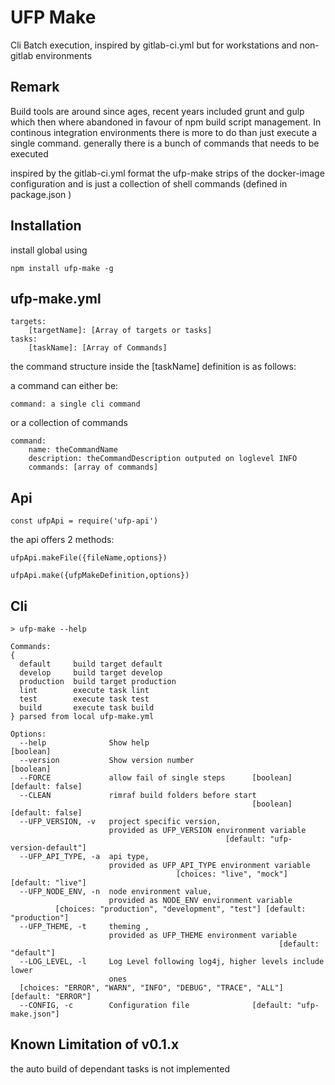 # UFP Make

Cli Batch execution, inspired by gitlab-ci.yml but for workstations and non-gitlab environments

## Remark

Build tools are around since ages, recent years included grunt and gulp which then where abandoned
in favour of npm build script management. In continous integration environments there is more to
do than just execute a single command. generally there is a bunch of commands that needs to be executed

inspired by the gitlab-ci.yml format the ufp-make strips of the docker-image configuration and is just
a collection of shell commands (defined in package.json )


## Installation

install global using

    npm install ufp-make -g

## ufp-make.yml

    targets:
        [targetName]: [Array of targets or tasks]
    tasks:
        [taskName]: [Array of Commands]

the command structure inside the [taskName] definition is as follows:

a command can either be:

    command: a single cli command

or a collection of commands

    command:
        name: theCommandName
        description: theCommandDescription outputed on loglevel INFO
        commands: [array of commands]

## Api

    const ufpApi = require('ufp-api')

the api offers 2 methods:

    ufpApi.makeFile({fileName,options})

    ufpApi.make({ufpMakeDefinition,options})



## Cli

    > ufp-make --help

    Commands:
    {
      default     build target default
      develop     build target develop
      production  build target production
      lint        execute task lint
      test        execute task test
      build       execute task build
    } parsed from local ufp-make.yml

    Options:
      --help              Show help                                        [boolean]
      --version           Show version number                              [boolean]
      --FORCE             allow fail of single steps      [boolean] [default: false]
      --CLEAN             rimraf build folders before start
                                                          [boolean] [default: false]
      --UFP_VERSION, -v   project specific version,
                          provided as UFP_VERSION environment variable
                                                    [default: "ufp-version-default"]
      --UFP_API_TYPE, -a  api type,
                          provided as UFP_API_TYPE environment variable
                                         [choices: "live", "mock"] [default: "live"]
      --UFP_NODE_ENV, -n  node environment value,
                          provided as NODE_ENV environment variable
              [choices: "production", "development", "test"] [default: "production"]
      --UFP_THEME, -t     theming ,
                          provided as UFP_THEME environment variable
                                                                [default: "default"]
      --LOG_LEVEL, -l     Log Level following log4j, higher levels include lower
                          ones
      [choices: "ERROR", "WARN", "INFO", "DEBUG", "TRACE", "ALL"] [default: "ERROR"]
      --CONFIG, -c        Configuration file              [default: "ufp-make.json"]


## Known Limitation of v0.1.x

the auto build of dependant tasks is not implemented
